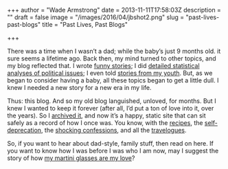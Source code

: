 +++
author = "Wade Armstrong"
date = 2013-11-11T17:58:03Z
description = ""
draft = false
image = "/images/2016/04/jbshot2.png"
slug = "past-lives-past-blogs"
title = "Past Lives, Past Blogs"

+++


There was a time when I wasn’t a dad; while the baby’s just 9 months old. it sure seems a lifetime ago. Back then, my mind turned to other topics, and my blog reflected that. I wrote [funny stories](http://juniorbird.com/archive/004096.html); I did [detailed statistical analyses of political issues](http://juniorbird.com/archive/004066.html); I even told [stories from my youth](http://juniorbird.com/archive/001811.html). But, as we began to consider having a baby, all these topics began to get a little dull. I knew I needed a new story for a new era in my life.

Thus: this blog. And so my old blog languished, unloved, for months. But I knew I wanted to keep it forever (after all, I’d put a ton of love into it, over the years). So I [archived it](http://juniorbird.com/archive/004216.html), and now it’s a happy, static site that can sit safely as a record of how I once was. You know, with the [recipes](http://juniorbird.com/archive/004071.html), the [self-deprecation](http://juniorbird.com/archive/004071.html), the [shocking confessions](http://juniorbird.com/archive/002419.html), and all the [travelogues](http://juniorbird.com/archive/cat_travel.html).

So, if you want to hear about dad-style, family stuff, then read on here. If you want to know how I was before I was who I am now, may I suggest the story of how [my martini glasses are my love](http://juniorbird.com/archive/003847.html)?


